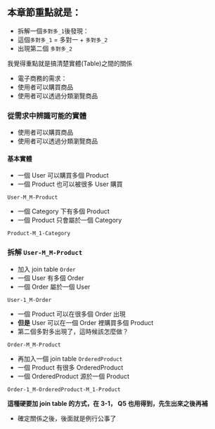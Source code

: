 ## 本章節重點就是：
* 拆解一個`多對多_1`後發現：
* 這個`多對多_1` = 多對一 + `多對多_2`
* 出現第二個 `多對多_2`

我覺得重點就是搞清楚實體(Table)之間的關係

* 電子商務的需求：
* 使用者可以購買商品
* 使用者可以透過分類瀏覽商品

### 從需求中辨識可能的實體
* 使用者可以購買商品
* 使用者可以透過分類瀏覽商品

#### 基本實體

* 一個 User 可以購買多個 Product  
* 一個 Product 也可以被很多 User 購買  

`User-M_M-Product`

* 一個 Category 下有多個 Product
* 一個 Product 只會屬於一個 Category

`Product-M_1-Category`

### 拆解 `User-M_M-Product`
* 加入 join table `Order`
* 一個 User 有多個 Order
* 一個 Order 屬於一個 User

`User-1_M-Order`

* 一個 Product 可以在很多個 Order 出現
* **但是** User 可以在一個 Order 裡購買多個 Product
* 第二個多對多出現了，這時候該怎麼做？

`Order-M_M-Product`

* 再加入一個 join table `OrderedProduct`
* 一個 Product 有很多 OrderedProduct
* 一個 OrderedProduct 源於一個 Product

`Order-1_M-OrderedProduct-M_1-Product`

**這種硬要加 join table 的方式，在 3-1， Q5 也用得到，先生出來之後再補**

* 確定關係之後，後面就是例行公事了

<!-- 到此章節累計時間 1hr35mins, 本章節花了55mins -->

